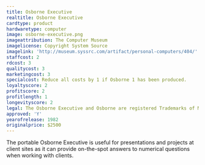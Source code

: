 ```yaml
---
title: Osborne Executive
realtitle: Osborne Executive
cardtype: product
hardwaretype: computer
image: osborne-executive.png
imageattribution: The Computer Museum
imagelicense: Copyright System Source
imagelink: 'http://museum.syssrc.com/artifact/personal-computers/404/'
staffcost: 2
rdcost: 3
qualitycost: 3
marketingcost: 3
specialcost: Reduce all costs by 1 if Osborne 1 has been produced.
loyaltyscore: 2
profitscore: 2
profitlength: 1
longevityscore: 2
legal: The Osborne Executive and Osborne are registered Trademarks of Mikrolog Ltd
approved: 'Y'
yearofrelease: 1982
originalprice: $2500
---
```


The portable Osborne Executive is useful for presentations and projects at client sites as it can provide on-the-spot answers to numerical questions when working with clients.
